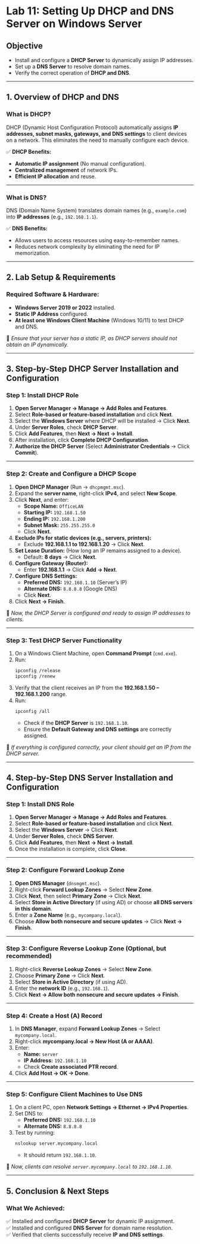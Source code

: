 # **Lab 11: Setting Up DHCP and DNS Server on Windows Server**  

## **Objective**  
- Install and configure a **DHCP Server** to dynamically assign IP addresses.  
- Set up a **DNS Server** to resolve domain names.  
- Verify the correct operation of **DHCP and DNS**.  

---

## **1. Overview of DHCP and DNS**  

### **What is DHCP?**  
DHCP (Dynamic Host Configuration Protocol) automatically assigns **IP addresses, subnet masks, gateways, and DNS settings** to client devices on a network. This eliminates the need to manually configure each device.  

✅ **DHCP Benefits:**  
- **Automatic IP assignment** (No manual configuration).  
- **Centralized management** of network IPs.  
- **Efficient IP allocation** and reuse.  

---

### **What is DNS?**  
DNS (Domain Name System) translates domain names (e.g., `example.com`) into **IP addresses** (e.g., `192.168.1.1`).  

✅ **DNS Benefits:**  
- Allows users to access resources using easy-to-remember names.  
- Reduces network complexity by eliminating the need for IP memorization.  

---

## **2. Lab Setup & Requirements**  

### **Required Software & Hardware:**  
- **Windows Server 2019 or 2022** installed.  
- **Static IP Address** configured.  
- **At least one Windows Client Machine** (Windows 10/11) to test DHCP and DNS.  

📌 *Ensure that your server has a static IP, as DHCP servers should not obtain an IP dynamically.*  

---

## **3. Step-by-Step DHCP Server Installation and Configuration**  

### **Step 1: Install DHCP Role**  

1. **Open Server Manager → Manage → Add Roles and Features**.  
2. Select **Role-based or feature-based installation** and click **Next**.  
3. Select the **Windows Server** where DHCP will be installed → Click **Next**.  
4. Under **Server Roles**, check **DHCP Server**.  
5. Click **Add Features**, then **Next → Next → Install**.  
6. After installation, click **Complete DHCP Configuration**.  
7. **Authorize the DHCP Server** (Select **Administrator Credentials** → Click **Commit**).  

---

### **Step 2: Create and Configure a DHCP Scope**  

1. **Open DHCP Manager** (Run → `dhcpmgmt.msc`).  
2. Expand the **server name**, right-click **IPv4**, and select **New Scope**.  
3. Click **Next**, and enter:  
   - **Scope Name:** `OfficeLAN`  
   - **Starting IP:** `192.168.1.50`  
   - **Ending IP:** `192.168.1.200`  
   - **Subnet Mask:** `255.255.255.0`  
   - Click **Next**.  
4. **Exclude IPs for static devices (e.g., servers, printers):**  
   - Exclude **192.168.1.1 to 192.168.1.20** → Click **Next**.  
5. **Set Lease Duration:** (How long an IP remains assigned to a device).  
   - Default: **8 days** → Click **Next**.  
6. **Configure Gateway (Router):**  
   - Enter **192.168.1.1** → Click **Add → Next**.  
7. **Configure DNS Settings:**  
   - **Preferred DNS:** `192.168.1.10` (Server’s IP)  
   - **Alternate DNS:** `8.8.8.8` (Google DNS)  
   - Click **Next**.  
8. Click **Next → Finish**.  

📌 *Now, the DHCP Server is configured and ready to assign IP addresses to clients.*  

---

### **Step 3: Test DHCP Server Functionality**  

1. On a Windows Client Machine, open **Command Prompt** (`cmd.exe`).  
2. Run:  
   ```sh
   ipconfig /release
   ipconfig /renew
   ```  
3. Verify that the client receives an IP from the **192.168.1.50 – 192.168.1.200** range.  
4. Run:  
   ```sh
   ipconfig /all
   ```  
   - Check if the **DHCP Server** is `192.168.1.10`.  
   - Ensure the **Default Gateway and DNS settings** are correctly assigned.  

📌 *If everything is configured correctly, your client should get an IP from the DHCP server.*  

---

## **4. Step-by-Step DNS Server Installation and Configuration**  

### **Step 1: Install DNS Role**  

1. **Open Server Manager → Manage → Add Roles and Features**.  
2. Select **Role-based or feature-based installation** and click **Next**.  
3. Select the **Windows Server** → Click **Next**.  
4. Under **Server Roles**, check **DNS Server**.  
5. Click **Add Features**, then **Next → Next → Install**.  
6. Once the installation is complete, click **Close**.  

---

### **Step 2: Configure Forward Lookup Zone**  

1. **Open DNS Manager** (`dnsmgmt.msc`).  
2. Right-click **Forward Lookup Zones** → Select **New Zone**.  
3. Click **Next**, then select **Primary Zone** → Click **Next**.  
4. Select **Store in Active Directory** (if using AD) or choose **all DNS servers in this domain**.  
5. Enter a **Zone Name** (e.g., `mycompany.local`).  
6. Choose **Allow both nonsecure and secure updates** → Click **Next → Finish**.  

---

### **Step 3: Configure Reverse Lookup Zone (Optional, but recommended)**  

1. Right-click **Reverse Lookup Zones** → Select **New Zone**.  
2. Choose **Primary Zone** → Click **Next**.  
3. Select **Store in Active Directory** (if using AD).  
4. Enter the **network ID** (e.g., `192.168.1`).  
5. Click **Next → Allow both nonsecure and secure updates → Finish**.  

---

### **Step 4: Create a Host (A) Record**  

1. In **DNS Manager**, expand **Forward Lookup Zones** → Select `mycompany.local`.  
2. Right-click **mycompany.local → New Host (A or AAAA)**.  
3. Enter:  
   - **Name:** `server`  
   - **IP Address:** `192.168.1.10`  
   - Check **Create associated PTR record**.  
4. Click **Add Host → OK → Done**.  

---

### **Step 5: Configure Client Machines to Use DNS**  

1. On a client PC, open **Network Settings → Ethernet → IPv4 Properties**.  
2. Set DNS to:  
   - **Preferred DNS:** `192.168.1.10`  
   - **Alternate DNS:** `8.8.8.8`  
3. Test by running:  
   ```sh
   nslookup server.mycompany.local
   ```  
   - It should return `192.168.1.10`.  

📌 *Now, clients can resolve `server.mycompany.local` to `192.168.1.10`.*  

---

## **5. Conclusion & Next Steps**  

### **What We Achieved:**  
✅ Installed and configured **DHCP Server** for dynamic IP assignment.  
✅ Installed and configured **DNS Server** for domain name resolution.  
✅ Verified that clients successfully receive **IP and DNS settings**.  
